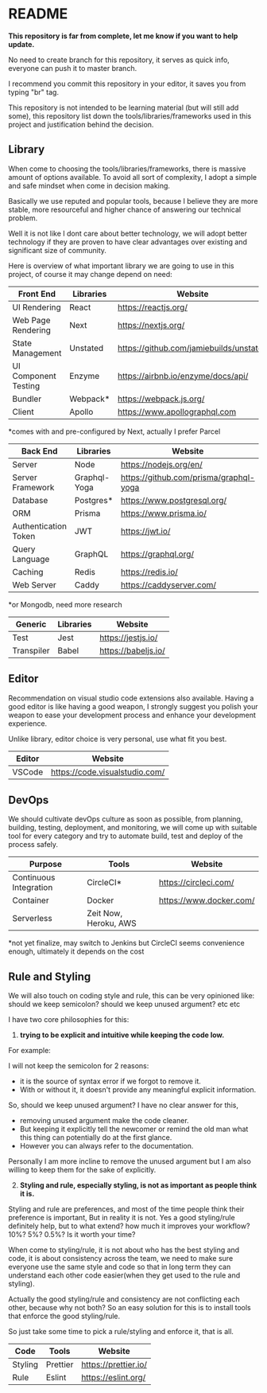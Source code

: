 # README

**This repository is far from complete, let me know if you want to help update.**

No need to create branch for this repository, it serves as quick info, everyone can push it to master branch.

I recommend you commit this repository in your editor, it saves you from typing "br" tag.

This repository is not intended to be learning material (but will still add some), this repository list down the tools/libraries/frameworks used in this project and justification behind the decision.

## Library

When come to choosing the tools/libraries/frameworks, there is massive amount of options available. To avoid all sort of complexity, I adopt a simple and safe mindset when come in decision making.

Basically we use reputed and popular tools, because I believe they are more stable, more resourceful and higher chance of answering our technical problem.

Well it is not like I dont care about better technology, we will adopt better technology if they are proven to have clear advantages over existing and significant size of community.

Here is overview of what important library we are going to use in this project, of course it may change depend on need:

| Front End            | Libraries | Website                                 |
| -------------------- | --------- | --------------------------------------- |
| UI Rendering         | React     | https://reactjs.org/                    |
| Web Page Rendering   | Next      | https://nextjs.org/                     |
| State Management     | Unstated  | https://github.com/jamiebuilds/unstated |
| UI Component Testing | Enzyme    | https://airbnb.io/enzyme/docs/api/      |
| Bundler              | Webpack\* | https://webpack.js.org/                 |
| Client               | Apollo    | https://www.apollographql.com           |

\*comes with and pre-configured by Next, actually I prefer Parcel

| Back End             | Libraries    | Website                                |
| -------------------- | ------------ | -------------------------------------- |
| Server               | Node         | https://nodejs.org/en/                 |
| Server Framework     | Graphql-Yoga | https://github.com/prisma/graphql-yoga |
| Database             | Postgres\*   | https://www.postgresql.org/            |
| ORM                  | Prisma       | https://www.prisma.io/                 |
| Authentication Token | JWT          | https://jwt.io/                        |
| Query Language       | GraphQL      | https://graphql.org/                   |
| Caching              | Redis        | https://redis.io/                      |
| Web Server           | Caddy        | https://caddyserver.com/               |

\*or Mongodb, need more research

| Generic    | Libraries | Website             |
| ---------- | --------- | ------------------- |
| Test       | Jest      | https://jestjs.io/  |
| Transpiler | Babel     | https://babeljs.io/ |

## Editor

Recommendation on visual studio code extensions also available. Having a good editor is like having a good weapon, I strongly suggest you polish your weapon to ease your development process and enhance your development experience.

Unlike library, editor choice is very personal, use what fit you best.

| Editor | Website                        |
| ------ | ------------------------------ |
| VSCode | https://code.visualstudio.com/ |

## DevOps

We should cultivate devOps culture as soon as possible, from planning, building, testing, deployment, and monitoring, we will come up with suitable tool for every category and try to automate build, test and deploy of the process safely.

| Purpose                | Tools                 | Website                 |
| ---------------------- | --------------------- | ----------------------- |
| Continuous Integration | CircleCI\*            | https://circleci.com/   |
| Container              | Docker                | https://www.docker.com/ |
| Serverless             | Zeit Now, Heroku, AWS |

\*not yet finalize, may switch to Jenkins but CircleCI seems convenience enough, ultimately it depends on the cost

## Rule and Styling

We will also touch on coding style and rule, this can be very opinioned like: should we keep semicolon? should we keep unused argument? etc etc

I have two core philosophies for this:

1. **trying to be explicit and intuitive while keeping the code low.**

For example:

I will not keep the semicolon for 2 reasons:

- it is the source of syntax error if we forgot to remove it.
- With or without it, it doesn't provide any meaningful explicit information.

So, should we keep unused argument? I have no clear answer for this,

- removing unused argument make the code cleaner.
- But keeping it explicitly tell the newcomer or remind the old man what this thing can potentially do at the first glance.
- However you can always refer to the documentation.

Personally I am more incline to remove the unused argument but I am also willing to keep them for the sake of explicitly.

2. **Styling and rule, especially styling, is not as important as people think it is.**

Styling and rule are preferences, and most of the time people think their preference is important, But in reality it is not. Yes a good styling/rule definitely help, but to what extend? how much it improves your workflow? 10%? 5%? 0.5%? Is it worth your time?

When come to styling/rule, it is not about who has the best styling and code, it is about consistency across the team, we need to make sure everyone use the same style and code so that in long term they can understand each other code easier(when they get used to the rule and styling).

Actually the good styling/rule and consistency are not conflicting each other, because why not both? So an easy solution for this is to install tools that enforce the good styling/rule.

So just take some time to pick a rule/styling and enforce it, that is all.

| Code    | Tools    | Website              |
| ------- | -------- | -------------------- |
| Styling | Prettier | https://prettier.io/ |
| Rule    | Eslint   | https://eslint.org/  |

